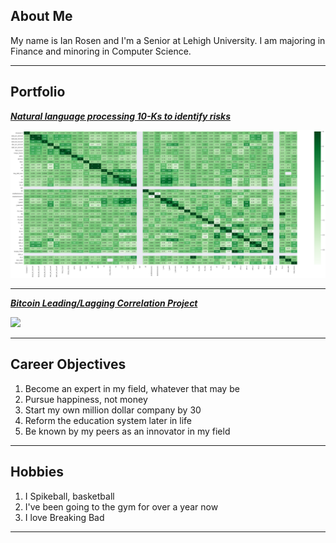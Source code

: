 ## About Me

My name is Ian Rosen and I'm a Senior at Lehigh University. I am majoring in Finance and minoring in Computer Science.
<!-- Upload your own photo and change the path -->

---

## Portfolio

<!-- You can link to other websites, PDFs in this repo, and other pages in this repo -->

_**[Natural language processing 10-Ks to identify risks](analysis_report)**_

<img src="images/output_32_1.png?raw=true"/>

---

_**[Bitcoin Leading/Lagging Correlation Project](Final_Report)**_

<img src="https://www.google.com/url?sa=i&url=https%3A%2F%2Fsdsclub.com%2Fwhat-data-science-and-big-data-can-tell-about-bitcoin%2F&psig=AOvVaw3pB_yumoJIQAOwhPriLTO-&ust=1666108561040000&source=images&cd=vfe&ved=0CAwQjRxqFwoTCLifyqDQ5_oCFQAAAAAdAAAAABAD"/>

---

## Career Objectives

1. Become an expert in my field, whatever that may be
2. Pursue happiness, not money
3. Start my own million dollar company by 30
4. Reform the education system later in life
5. Be known by my peers as an innovator in my field

---

## Hobbies

1. I Spikeball, basketball
2. I've been going to the gym for over a year now
3. I love Breaking Bad

---
<!-- Remove above link if you don't want to attibute -->
